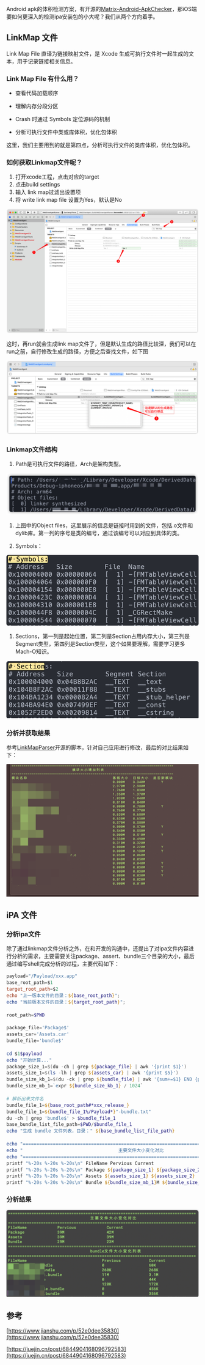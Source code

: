 Android apk的体积检测方案，有开源的[Matrix-Android-ApkChecker](https://github.com/Tencent/matrix/wiki/Matrix-Android-ApkChecker)，那iOS端要如何更深入的检测ipa安装包的小大呢？我们从两个方向着手。

## LinkMap 文件

Link Map File 直译为链接映射文件，是 Xcode 生成可执行文件时一起生成的文本，用于记录链接相关信息。

### Link Map File 有什么用？

- 查看代码加载顺序

- 理解内存分段分区

- Crash 时通过 Symbols 定位源码的机制

- 分析可执行文件中类或库体积，优化包体积

这里，我们主要用到的就是第四点，分析可执行文件的类库体积，优化包体积。

### 如何获取Linkmap文件呢？

1. 打开xcode工程，点击对应的target
2. 点击build settings
3. 输入 link map过滤出设置项
4. 将 write link map file 设置为Yes，默认是No

![](https://raw.githubusercontent.com/CYsuncheng/markdown-pic/master/20210203115625.png)

这时，再run就会生成link map文件了，但是默认生成的路径比较深，我们可以在run之前，自行修改生成的路径，方便之后查找文件，如下图

![](https://raw.githubusercontent.com/CYsuncheng/markdown-pic/master/20210203115723.png)

### Linkmap文件结构

1. Path是可执行文件的路径，Arch是架构类型。

![](https://raw.githubusercontent.com/CYsuncheng/markdown-pic/master/20210203115803.png)

1. 上图中的Object files，这里展示的信息是链接时用到的文件，包括.o文件和dylib库。第一列的序号是类的编号，通过该编号可以对应到具体的类。

2. Symbols：

![](https://raw.githubusercontent.com/CYsuncheng/markdown-pic/master/20210203115927.png)

1. Sections，第一列是起始位置，第二列是Section占用内存大小，第三列是Segment类型，第四列是Section类型，这个如果要理解，需要学习更多Mach-O知识。

![](https://raw.githubusercontent.com/CYsuncheng/markdown-pic/master/20210203120023.png)

### 分析并获取结果

参考[LinkMapParser](https://github.com/zgzczzw/LinkMapParser)开源的脚本，针对自己应用进行修改，最后的对比结果如下：

![](https://raw.githubusercontent.com/CYsuncheng/markdown-pic/master/20210203120112.png)

## iPA 文件

### 分析ipa文件

除了通过linkmap文件分析之外，在和开发的沟通中，还提出了对ipa文件内容进行分析的需求，主要需要关注package、assert、bundle三个目录的大小，最后通过编写shell完成分析的过程，主要代码如下：

```PowerShell
payload="/Payload/xxx.app"
base_root_path=$1
target_root_path=$2
echo "上一版本文件的目录：${base_root_path}";
echo "当前版本文件的目录：${target_root_path}";

root_path=$PWD

package_file='Package$'
assets_car='Assets.car'
bundle_file='bundle$'

cd $1$payload
echo "开始计算..."
package_size_1=$(du -ch | grep ${package_file} | awk '{print $1}')
assets_size_1=$(ls -lh | grep ${assets_car} | awk '{print $5}')
bundle_size_kb_1=$(du -ck | grep ${bundle_file} | awk '{sum+=$1} END {print sum}')
bundle_size_mb_1=`expr ${bundle_size_kb_1} / 1024`

# 解析出来文件名
bundle_file_1=${base_root_path#*xxx_release_}
bundle_file_1=${bundle_file_1%/Payload*}"-bundle.txt"
du -ch | grep 'bundle$' > $bundle_file_1
base_bundle_list_file_path=$PWD/$bundle_file_1
echo "生成 bundle 文件列表，目录：" ${base_bundle_list_file_path}

echo "================================================================================"
echo "                                   主要文件大小变化对比                            "
echo "================================================================================"
printf "%-20s %-20s %-20s\n" FileName Pervious Current
printf "%-20s %-20s %-20s\n" Package ${package_size_1} ${package_size_2} 
printf "%-20s %-20s %-20s\n" Assets ${assets_size_1} ${assets_size_2} 
printf "%-20s %-20s %-20s\n" Bundle ${bundle_size_mb_1}M ${bundle_size_mb_2}M

```

### 分析结果

![](https://raw.githubusercontent.com/CYsuncheng/markdown-pic/master/20210203120203.png)

## 参考

[https://www.jianshu.com/p/52e0dee35830](https://www.jianshu.com/p/52e0dee35830)

[https://juejin.cn/post/6844904168096792583](https://juejin.cn/post/6844904168096792583)